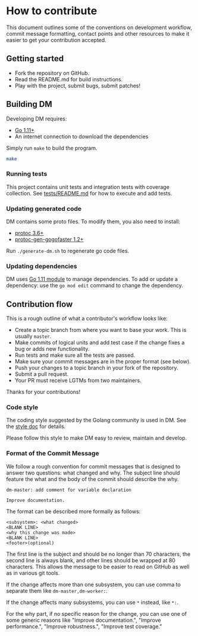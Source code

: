 # How to contribute

This document outlines some of the conventions on development workflow, commit
message formatting, contact points and other resources to make it easier to get
your contribution accepted.

## Getting started

- Fork the repository on GitHub.
- Read the README.md for build instructions.
- Play with the project, submit bugs, submit patches!

## Building DM

Developing DM requires:

* [Go 1.11+](http://golang.org/doc/code.html)
* An internet connection to download the dependencies

Simply run `make` to build the program.

```sh
make
```

### Running tests

This project contains unit tests and integration tests with coverage collection.
See [tests/README.md](./tests/README.md) for how to execute and add tests.

### Updating generated code

DM contains some proto files. To modify them,
you also need to install:

* [protoc 3.6+](https://github.com/protocolbuffers/protobuf/releases)
* [protoc-gen-gogofaster 1.2+](https://github.com/gogo/protobuf#more-speed-and-more-generated-code)

Run `./generate-dm.sh` to regenerate go code files.

### Updating dependencies

DM uses [Go 1.11 module](https://github.com/golang/go/wiki/Modules) to manage dependencies.
To add or update a dependency: use the `go mod edit` command to change the dependency.

## Contribution flow

This is a rough outline of what a contributor's workflow looks like:

- Create a topic branch from where you want to base your work. This is usually `master`.
- Make commits of logical units and add test case if the change fixes a bug or adds new functionality.
- Run tests and make sure all the tests are passed.
- Make sure your commit messages are in the proper format (see below).
- Push your changes to a topic branch in your fork of the repository.
- Submit a pull request.
- Your PR must receive LGTMs from two maintainers.

Thanks for your contributions!

### Code style

The coding style suggested by the Golang community is used in DM.
See the [style doc](https://github.com/golang/go/wiki/CodeReviewComments) for details.

Please follow this style to make DM easy to review, maintain and develop.

### Format of the Commit Message

We follow a rough convention for commit messages that is designed to answer two
questions: what changed and why. The subject line should feature the what and
the body of the commit should describe the why.

```
dm-master: add comment for variable declaration

Improve documentation.
```

The format can be described more formally as follows:

```
<subsystem>: <what changed>
<BLANK LINE>
<why this change was made>
<BLANK LINE>
<footer>(optional)
```

The first line is the subject and should be no longer than 70 characters, the
second line is always blank, and other lines should be wrapped at 80 characters.
This allows the message to be easier to read on GitHub as well as in various
git tools.

If the change affects more than one subsystem, you can use comma to separate them like `dm-master,dm-worker:`.

If the change affects many subsystems, you can use ```*``` instead, like ```*:```.

For the why part, if no specific reason for the change,
you can use one of some generic reasons like "Improve documentation.",
"Improve performance.", "Improve robustness.", "Improve test coverage."
